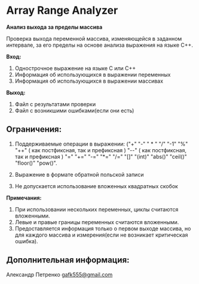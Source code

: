 # Array Range Analyzer #

**Анализ выхода за пределы массива**

Проверка выхода переменной массива, изменяющейся в заданном интервале, за его пределы на основе анализа выражения на языке С++. 

**Вход:**

1. Однострочное выражение на языке C или С++
2. Информация об использующихся в выражении переменных
3. Информация об использующихся в выражении массивах

**Выход:**
1. Файл с результатами проверки
2. Файл с возникшими ошибками(если они есть)

## Ограничения: ##

1. Поддерживаемые операции в выражении:
("+"  "-"  " * "  "/"  "-1"  "%"  "++" ( как постфиксная, так и префиксная )  "--" ( как постфиксная, так и префиксная )  "="  "+="  "-="  "*="  "/="  "[]"  "(int)"   "abs()"  "ceil()"  "floor()"  "pow()".

2. Выражение в формате обратной польской записи
3. Не допускается использование вложенных квадратных скобок

**Примечания:**
1. При использовании нескольких переменных, циклы считаются вложенными.
1. Левые и правые границы переменных считаются вложенными.
1. Предоставляется информация только о первом выходе массива, но для каждого массива и измерения(если не возникает критическая ошибка).

## Дополнительная информация: ##
Александр Петренко
gafk555@gmail.com